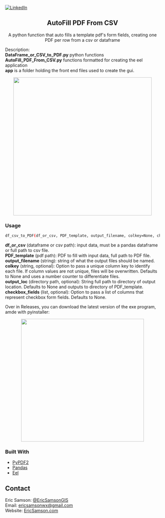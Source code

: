 
[![LinkedIn][linkedin-shield]][linkedin-url]

<p align="center">
  <h2 align="center">AutoFill PDF From CSV</h2>
  <p align="center">
    A python function that auto fills a template pdf's form fields, creating one PDF per row from a csv or dataframe<br>
  </p>
</p>

<!-- ABOUT THE PROJECT -->
  Description:
  <br><b>DataFrame_or_CSV_to_PDF.py</b> python functions
  <br><b>AutoFill_PDF_From_CSV.py</b> functions formatted for creating the eel application
  <br><b>app</b> is a folder holding the front end files used to create the gui.
 

<div align="center">
<img src="" width="450px">
</div>

<h3>Usage</h3> 

```bash
df_csv_to_PDF(df_or_csv, PDF_template, output_filename, colkey=None, checkbox_fields=None, output_loc=None)
```

<b>df_or_csv</b> (dataframe or csv path): input data, must be a pandas dataframe or full path to csv file.<br>
<b>PDF_template</b> (pdf path): PDF to fill with input data, full path to PDF file.<br>
<b>output_filename</b> (string): string of what the output files should be named. <br>
<b>colkey</b> (string, optional): Option to pass a unique column key to identify each file. If column values are not unique, files will be overwritten. Defaults to None and uses a number counter to differentiate files.<br>
<b>output_loc</b> (directory path, optional): String full path to directory of output location. Defaults to None and outputs to directory of PDF_template.<br>
<b>checkbox_fields</b> (list, optional): Option to pass a list of columns that represent checkbox form fields. Defaults to None.<br>
  
Over in Releases, you can download the latest version of the exe program, amde with pyinstaller:

<div align="center">
<img src="" width="400px">
</div>

### Built With
* [PyPDF2](https://github.com/mstamy2/PyPDF2)
* [Pandas](https://pandas.pydata.org/)
* [Eel](https://github.com/samuelhwilliams/Eel)

<!-- CONTACT -->
## Contact
Eric Samson: [@EricSamsonGIS](https://twitter.com/EricSamsonGIS) <br>
Email: ericsamsonwx@gmail.com <br>
Website: [EricSamson.com](https://ericsamson.com) <br>

[linkedin-shield]: https://img.shields.io/badge/-LinkedIn-black.svg?style=flat-square&logo=linkedin&colorB=555
[linkedin-url]: https://linkedin.com/in/iamericsamson
